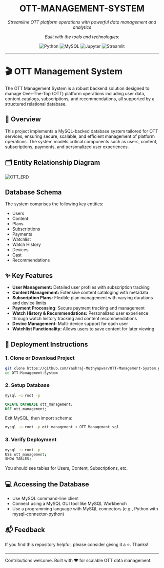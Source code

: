 <h1 align="center">OTT-MANAGEMENT-SYSTEM</h1>

<p align="center"><i>Streamline OTT platform operations with powerful data management and analytics</i></p>

<p align="center"><i>Built with the tools and technologies:</i></p>

<p align="center">
  <img src="https://img.shields.io/badge/Python-3776AB?logo=python&logoColor=white" alt="Python">
  <img src="https://img.shields.io/badge/MySQL-4479A1?logo=mysql&logoColor=white" alt="MySQL">
  <img src="https://img.shields.io/badge/Jupyter-F37626?logo=jupyter&logoColor=white" alt="Jupyter">
  <img src="https://img.shields.io/badge/Streamlit-FF4B4B?logo=streamlit&logoColor=white" alt="Streamlit">
</p>

---

# 🎬 OTT Management System

The OTT Management System is a robust backend solution designed to manage Over-The-Top (OTT) platform operations including user data, content catalogs, subscriptions, and recommendations, all supported by a structured relational database.

## 📖 Overview

This project implements a MySQL-backed database system tailored for OTT services, ensuring secure, scalable, and efficient management of platform operations. The system models critical components such as users, content, subscriptions, payments, and personalized user experiences.

## 🗂 Entity Relationship Diagram
![OTT_ERD](https://github.com/Yashraj-Muthyapwar/OTT-Management-System/assets/76719689/7984f1b7-3951-49ba-86ab-6c6039964983)
## Database Schema
The system comprises the following key entities:
- Users
- Content
- Plans
- Subscriptions
- Payments
- Watchlist
- Watch History
- Devices
- Cast
- Recommendations

## ✨ Key Features
- **User Management:** Detailed user profiles with subscription tracking
- **Content Management:** Extensive content cataloging with metadata
- **Subscription Plans:** Flexible plan management with varying durations and device limits
- **Payment Processing:** Secure payment tracking and management
- **Watch History & Recommendations:** Personalized user experience through watch history tracking and content recommendations
- **Device Management:** Multi-device support for each user
- **Watchlist Functionality:** Allows users to save content for later viewing

## 🚀 Deployment Instructions
### 1. Clone or Download Project
   ```bash
git clone https://github.com/Yashraj-Muthyapwar/OTT-Management-System.git
cd OTT-Management-System
```
     
### 2. Setup Database
```bash
mysql -u root -p
```
```sql
CREATE DATABASE ott_management;
USE ott_management;
```
Exit MySQL, then import schema:
```bash
mysql -u root -p ott_management < OTT_Management.sql
```

### 3. Verify Deployment
```bash
mysql -u root -p
USE ott_management;
SHOW TABLES;
```
You should see tables for Users, Content, Subscriptions, etc.
     
## 💻 Accessing the Database
- Use MySQL command-line client
- Connect using a MySQL GUI tool like MySQL Workbench
- Use a programming language with MySQL connectors (e.g., Python with mysql-connector-python)
  
## 📬 Feedback
If you find this repository helpful, please consider giving it a ⭐. Thanks!

---
Contributions welcome. Built with ❤️ for scalable OTT data management.
